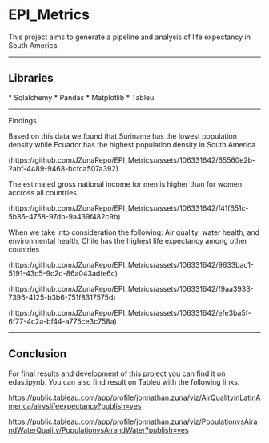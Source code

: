 # EPI_Metrics

<P>This project aims to generate a pipeline and analysis of life expectancy in South America. 
<hr>
<h2>Libraries</h2>
* Sqlalchemy
* Pandas
* Matplotlib
* Tableu
<hr>
<p>Findings</p>
<p>Based on this data we found that Suriname has the lowest population density while Ecuador has the highest population density in South America</p>
<p>(https://github.com/JZunaRepo/EPI_Metrics/assets/106331642/65560e2b-2abf-4489-9468-bcfca507a392)</P>
<p>The estimated gross national income for men is higher than for women accross all countries</p>
<p>(https://github.com/JZunaRepo/EPI_Metrics/assets/106331642/f41f651c-5b86-4758-97db-9a439f482c9b)</p>
<p>When we take into consideration the following: Air quality, water health, and environmental health, Chile has the highest life expectancy among other countries </p>
<p>(https://github.com/JZunaRepo/EPI_Metrics/assets/106331642/9633bac1-5191-43c5-9c2d-86a043adfe6c)</p>
<p>(https://github.com/JZunaRepo/EPI_Metrics/assets/106331642/f9aa3933-7396-4125-b3b6-751f8317575d)</p>
<p>(https://github.com/JZunaRepo/EPI_Metrics/assets/106331642/efe3ba5f-6f77-4c2a-bf44-a775ce3c758a)</p>
<hr>
<h2>Conclusion</h2>
For final results and development of this project you can find it on edas.ipynb. You can also find result on Tableu with the following links:

https://public.tableau.com/app/profile/jonnathan.zuna/viz/AirQualityinLatinAmerica/airvslifeexpectancy?publish=yes

https://public.tableau.com/app/profile/jonnathan.zuna/viz/PopulationvsAirandWaterQuality/PopulationvsAirandWater?publish=yes

